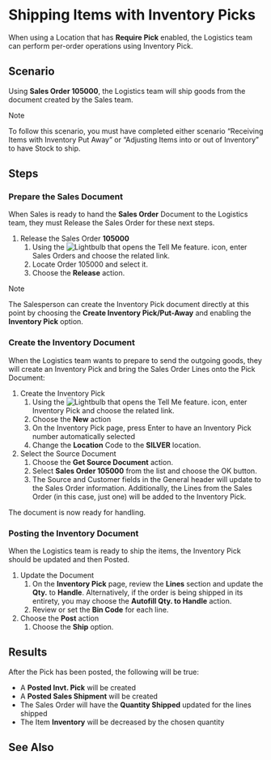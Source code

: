 # Shipping Items with Inventory Picks
When using a Location that has **Require Pick** enabled, the Logistics team can perform per-order operations using Inventory Pick.

## Scenario
Using **Sales Order 105000**, the Logistics team will ship goods from the document created by the Sales team.

> [!NOTE]
> To follow this scenario, you must have completed either scenario “Receiving Items with Inventory Put Away” or “Adjusting Items into or out of Inventory” to have Stock to ship.

## Steps

### Prepare the Sales Document 
When Sales is ready to hand the **Sales Order** Document to the Logistics team, they must Release the Sales Order for these next steps.
	
1. Release the Sales Order **105000**
    1. Using the ![Lightbulb that opens the Tell Me feature.](../media/ui-search/search_small.png "Tell me what you want to do") icon, enter Sales Orders and choose the related link.
    2. Locate Order 105000 and select it.
    3. Choose the **Release** action.

> [!NOTE]
> The Salesperson can create the Inventory Pick document directly at this point by choosing the **Create Inventory Pick/Put-Away** and enabling the **Inventory Pick** option.

### Create the Inventory Document
When the Logistics team wants to prepare to send the outgoing goods, they will create an Inventory Pick and bring the Sales Order Lines onto the Pick Document:

1. Create the Inventory Pick
    1. Using the ![Lightbulb that opens the Tell Me feature.](../media/ui-search/search_small.png "Tell me what you want to do") icon, enter Inventory Pick and choose the related link.
    2. Choose the **New** action
    3. On the Inventory Pick page, press Enter to have an Inventory Pick number automatically selected
    4. Change the **Location** Code to the **SILVER** location.
2. Select the Source Document
    1. Choose the **Get Source Document** action.
    2. Select **Sales Order 105000** from the list and choose the OK button.
    3. The Source and Customer fields in the General header will update to the Sales Order information. Additionally, the Lines from the Sales Order (in this case, just one) will be added to the Inventory Pick.

The document is now ready for handling.

### Posting the Inventory Document
When the Logistics team is ready to ship the items, the Inventory Pick should be updated and then Posted.

1. Update the Document
	1. On the **Inventory Pick** page, review the **Lines** section and update the **Qty.** to **Handle**. Alternatively, if the order is being shipped in its entirety, you may choose the **Autofill Qty. to Handle** action.
	2. Review or set the **Bin Code** for each line.
2. Choose the **Post** action
	1. Choose the **Ship** option.

## Results
After the Pick has been posted, the following will be true:

 - A **Posted Invt. Pick** will be created
 - A **Posted Sales Shipment** will be created
 - The Sales Order will have the **Quantity Shipped** updated for the lines shipped
 - The Item **Inventory**  will be decreased by the chosen quantity

## See Also
